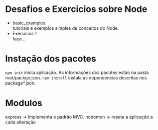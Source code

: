 # Desafios e Exercicios sobre Node

<ul>
    <li>basic_examples</li> tutoriais e exemplos simples de conceitos do Node. 
    <li>Exercicios 1</li> faça...
</ul>

# Instação dos pacotes
```npm init``` inicia aplicação. As informações dos pacotes estão na pasta root/packge.json.
```npm install``` instala as dependencias descritas nos package*.json.

# Modulos
express -> Implementa o padrão MVC.
nodemon -> reseta a aplicação a cada alteração